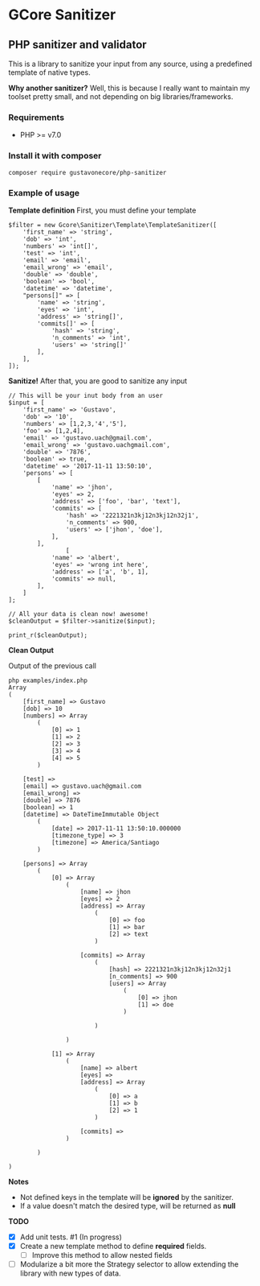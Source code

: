 GCore Sanitizer
===============

## PHP sanitizer and validator
This is a library to sanitize your input from any source, using a predefined template of native types.

**Why another sanitizer?**
Well, this is because I really want to maintain my toolset pretty small, and not depending on big libraries/frameworks. 

### Requirements

- PHP >= v7.0

### Install it with composer

    composer require gustavonecore/php-sanitizer

### Example of usage

**Template definition**
First, you must define your template


    $filter = new Gcore\Sanitizer\Template\TemplateSanitizer([
    	'first_name' => 'string',
    	'dob' => 'int',
    	'numbers' => 'int[]',
    	'test' => 'int',
    	'email' => 'email',
    	'email_wrong' => 'email',
    	'double' => 'double',
    	'boolean' => 'bool',
    	'datetime' => 'datetime',
    	"persons[]" => [
    		'name' => 'string',
    		'eyes' => 'int',
    		'address' => 'string[]',
    		'commits[]' => [
    			'hash' => 'string',
    			'n_comments' => 'int',
    			'users' => 'string[]'
    		],
    	],
    ]);


**Sanitize!**
After that, you are good to sanitize any input

    // This will be your inut body from an user
    $input = [
    	'first_name' => 'Gustavo',
    	'dob' => '10',
    	'numbers' => [1,2,3,'4','5'],
    	'foo' => [1,2,4],
    	'email' => 'gustavo.uach@gmail.com',
    	'email_wrong' => 'gustavo.uachgmail.com',
    	'double' => '7876',
    	'boolean' => true,
    	'datetime' => '2017-11-11 13:50:10',
    	'persons' => [
    		[
    			'name' => 'jhon',
    			'eyes' => 2,
    			'address' => ['foo', 'bar', 'text'],
    			'commits' => [
    				'hash' => '2221321n3kj12n3kj12n32j1',
    				'n_comments' => 900,
    				'users' => ['jhon', 'doe'],
    			],
    		],
    				[
    			'name' => 'albert',
    			'eyes' => 'wrong int here',
    			'address' => ['a', 'b', 1],
    			'commits' => null,
    		],
    	]
    ];
    
    // All your data is clean now! awesome!
    $cleanOutput = $filter->sanitize($input);
    
    print_r($cleanOutput);




**Clean Output**

Output of the previous call

    php examples/index.php 
    Array
    (
        [first_name] => Gustavo
        [dob] => 10
        [numbers] => Array
            (
                [0] => 1
                [1] => 2
                [2] => 3
                [3] => 4
                [4] => 5
            )
    
        [test] => 
        [email] => gustavo.uach@gmail.com
        [email_wrong] => 
        [double] => 7876
        [boolean] => 1
        [datetime] => DateTimeImmutable Object
            (
                [date] => 2017-11-11 13:50:10.000000
                [timezone_type] => 3
                [timezone] => America/Santiago
            )
    
        [persons] => Array
            (
                [0] => Array
                    (
                        [name] => jhon
                        [eyes] => 2
                        [address] => Array
                            (
                                [0] => foo
                                [1] => bar
                                [2] => text
                            )
    
                        [commits] => Array
                            (
                                [hash] => 2221321n3kj12n3kj12n32j1
                                [n_comments] => 900
                                [users] => Array
                                    (
                                        [0] => jhon
                                        [1] => doe
                                    )
    
                            )
    
                    )
    
                [1] => Array
                    (
                        [name] => albert
                        [eyes] => 
                        [address] => Array
                            (
                                [0] => a
                                [1] => b
                                [2] => 1
                            )
    
                        [commits] => 
                    )
    
            )
    
    )



**Notes**

 - Not defined keys in the template will be **ignored** by the sanitizer.
 - If a value doesn't match the desired type, will be returned as **null**


**TODO**

 - [x] Add unit tests. #1 (In progress)
 - [x] Create a new template method to define **required** fields.
   - [ ] Improve this method to allow nested fields
 - [ ] Modularize a bit more the Strategy selector to allow extending the library with new types of data.
